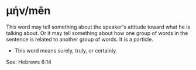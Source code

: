 # μήν/mēn
This word may tell something about the speaker's attitude toward what he is talking about. Or it may tell something about how one group of words in the sentence is related to another group of words. It is a particle.
* This word means surely, truly, or certainly.

See: Hebrews 6:14
